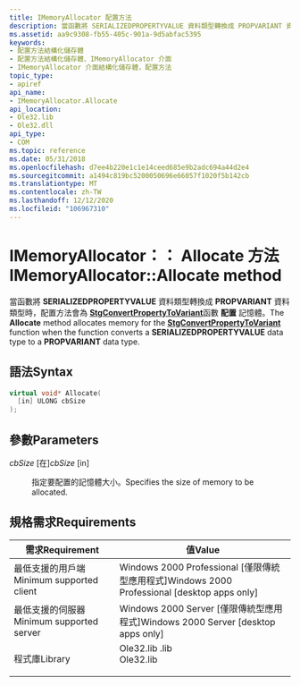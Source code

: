 ```yaml
---
title: IMemoryAllocator 配置方法
description: 當函數將 SERIALIZEDPROPERTYVALUE 資料類型轉換成 PROPVARIANT 資料類型時，配置方法會為 StgConvertPropertyToVariant 函數配置記憶體。
ms.assetid: aa9c9308-fb55-405c-901a-9d5abfac5395
keywords:
- 配置方法結構化儲存體
- 配置方法結構化儲存體、IMemoryAllocator 介面
- IMemoryAllocator 介面結構化儲存體，配置方法
topic_type:
- apiref
api_name:
- IMemoryAllocator.Allocate
api_location:
- Ole32.lib
- Ole32.dll
api_type:
- COM
ms.topic: reference
ms.date: 05/31/2018
ms.openlocfilehash: d7ee4b220e1c1e14ceed685e9b2adc694a44d2e4
ms.sourcegitcommit: a1494c819bc5200050696e66057f1020f5b142cb
ms.translationtype: MT
ms.contentlocale: zh-TW
ms.lasthandoff: 12/12/2020
ms.locfileid: "106967310"
---
```

# <a name="imemoryallocatorallocate-method"></a><span data-ttu-id="3137c-106">IMemoryAllocator：： Allocate 方法</span><span class="sxs-lookup"><span data-stu-id="3137c-106">IMemoryAllocator::Allocate method</span></span>

<span data-ttu-id="3137c-107">當函數將 **SERIALIZEDPROPERTYVALUE** 資料類型轉換成 **PROPVARIANT** 資料類型時，配置方法會為 [**StgConvertPropertyToVariant**](/windows/desktop/api/propidl/nf-propidl-stgconvertpropertytovariant)函數 **配置** 記憶體。</span><span class="sxs-lookup"><span data-stu-id="3137c-107">The **Allocate** method allocates memory for the [**StgConvertPropertyToVariant**](/windows/desktop/api/propidl/nf-propidl-stgconvertpropertytovariant) function when the function converts a **SERIALIZEDPROPERTYVALUE** data type to a **PROPVARIANT** data type.</span></span>

## <a name="syntax"></a><span data-ttu-id="3137c-108">語法</span><span class="sxs-lookup"><span data-stu-id="3137c-108">Syntax</span></span>


```C++
virtual void* Allocate(
  [in] ULONG cbSize
);
```



## <a name="parameters"></a><span data-ttu-id="3137c-109">參數</span><span class="sxs-lookup"><span data-stu-id="3137c-109">Parameters</span></span>

<dl> <dt>

<span data-ttu-id="3137c-110">*cbSize* \[在\]</span><span class="sxs-lookup"><span data-stu-id="3137c-110">*cbSize* \[in\]</span></span>
</dt> <dd>

<span data-ttu-id="3137c-111">指定要配置的記憶體大小。</span><span class="sxs-lookup"><span data-stu-id="3137c-111">Specifies the size of memory to be allocated.</span></span>

</dd> </dl>

## <a name="requirements"></a><span data-ttu-id="3137c-112">規格需求</span><span class="sxs-lookup"><span data-stu-id="3137c-112">Requirements</span></span>



| <span data-ttu-id="3137c-113">需求</span><span class="sxs-lookup"><span data-stu-id="3137c-113">Requirement</span></span> | <span data-ttu-id="3137c-114">值</span><span class="sxs-lookup"><span data-stu-id="3137c-114">Value</span></span> |
|-------------------------------------|--------------------------------------------------------------------------------------|
| <span data-ttu-id="3137c-115">最低支援的用戶端</span><span class="sxs-lookup"><span data-stu-id="3137c-115">Minimum supported client</span></span><br/> | <span data-ttu-id="3137c-116">Windows 2000 Professional \[僅限傳統型應用程式\]</span><span class="sxs-lookup"><span data-stu-id="3137c-116">Windows 2000 Professional \[desktop apps only\]</span></span><br/>                           |
| <span data-ttu-id="3137c-117">最低支援的伺服器</span><span class="sxs-lookup"><span data-stu-id="3137c-117">Minimum supported server</span></span><br/> | <span data-ttu-id="3137c-118">Windows 2000 Server \[僅限傳統型應用程式\]</span><span class="sxs-lookup"><span data-stu-id="3137c-118">Windows 2000 Server \[desktop apps only\]</span></span><br/>                                 |
| <span data-ttu-id="3137c-119">程式庫</span><span class="sxs-lookup"><span data-stu-id="3137c-119">Library</span></span><br/>                  | <dl> <span data-ttu-id="3137c-120"><dt>Ole32.lib .lib</dt></span><span class="sxs-lookup"><span data-stu-id="3137c-120"><dt>Ole32.lib</dt></span></span> </dl> |



 


